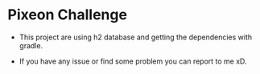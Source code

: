# Pixeon Challenge

- This project are using h2 database and getting the dependencies with gradle. 

- If you have any issue or find some problem you can report to me xD.


